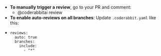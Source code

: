 - **To manually trigger a review**, go to your PR and comment:
	- @coderabbitai review
- **To enable auto-reviews on all branches**: Update `.coderabbit.yaml` like this:
- ```apl
  reviews:
    auto: true
    branches:
      include:
        - "*"
  
  ```
